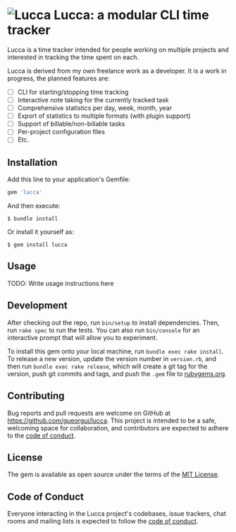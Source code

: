# ![Lucca](https://raw.githubusercontent.com/gueorgui/lucca/images/lucca.png) Lucca: a modular CLI time tracker

Lucca is a time tracker intended for people working on multiple projects and
interested in tracking the time spent on each.

Lucca is derived from my own freelance work as a developer. It is a work in progress, the planned features are:

- [ ] CLI for starting/stopping time tracking
- [ ] Interactive note taking for the currently tracked task
- [ ] Comprehensive statistics per day, week, month, year
- [ ] Export of statistics to multiple formats (with plugin support)
- [ ] Support of billable/non-billable tasks
- [ ] Per-project configuration files
- [ ] Etc.

## Installation

Add this line to your application's Gemfile:

```ruby
gem 'lucca'
```

And then execute:

    $ bundle install

Or install it yourself as:

    $ gem install lucca

## Usage

TODO: Write usage instructions here

## Development

After checking out the repo, run `bin/setup` to install dependencies. Then, run `rake spec` to run the tests. You can also run `bin/console` for an interactive prompt that will allow you to experiment.

To install this gem onto your local machine, run `bundle exec rake install`. To release a new version, update the version number in `version.rb`, and then run `bundle exec rake release`, which will create a git tag for the version, push git commits and tags, and push the `.gem` file to [rubygems.org](https://rubygems.org).

## Contributing

Bug reports and pull requests are welcome on GitHub at https://github.com/gueorgui/lucca. This project is intended to be a safe, welcoming space for collaboration, and contributors are expected to adhere to the [code of conduct](https://github.com/gueorgui/lucca/blob/master/CODE_OF_CONDUCT.md).


## License

The gem is available as open source under the terms of the [MIT License](https://opensource.org/licenses/MIT).

## Code of Conduct

Everyone interacting in the Lucca project's codebases, issue trackers, chat rooms and mailing lists is expected to follow the [code of conduct](https://github.com/gueorgui/lucca/blob/master/CODE_OF_CONDUCT.md).

